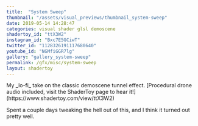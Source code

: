 ```yaml
---
title:  "System Sweep"
thumbnail: "/assets/visual_previews/thumbnail_system-sweep"
date: 2019-05-14 14:28:47
categories: visual shader glsl demoscene
shadertoy_id: "ttX3W2" 
instagram_id: "Bxc7E5GCiwT"
twitter_id: "1128326191117680640"
youtube_id: "NGMfiGGR7lg"
gallery: "gallery_system-sweep"
permalink: /gfx/misc/system-sweep
layout: shadertoy
---
```

<div markdown="1">
My _lo-fi_ take on the classic demoscene tunnel effect.   
[Procedural drone audio included, visit the ShaderToy page to hear it!](https://www.shadertoy.com/view/ttX3W2)

Spent a couple days tweaking the hell out of this, and I think it turned out pretty well. 
</div>


